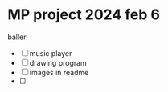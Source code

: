 # MP project 2024 feb 6
baller
- [ ] music player
- [ ] drawing program
- [ ] images in readme
- [ ] 
